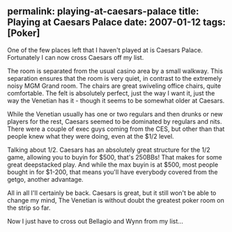 permalink: playing-at-caesars-palace
title: Playing at Caesars Palace
date: 2007-01-12
tags: [Poker]
---
One of the few places left that I haven't played at is Caesars Palace. Fortunately I can now cross Caesars off my list.

<!-- more -->

The room is separated from the usual casino area by a small walkway. This separation ensures that the room is very quiet, in contrast to the extremely noisy MGM Grand room. The chairs are great swiveling office chairs, quite comfortable. The felt is absolutely perfect, just the way I want it, just the way the Venetian has it - though it seems to be somewhat older at Caesars.

While the Venetian usually has one or two regulars and then drunks or new players for the rest, Caesars seemed to be dominated by regulars and nits. There were a couple of exec guys coming from the CES, but other than that people knew what they were doing, even at the $1/2 level.

Talking about 1/2. Caesars has an absolutely great structure for the 1/2 game, allowing you to buyin for $500, that's 250BBs! That makes for some great deepstacked play. And while the max buyin is at $500, most people bought in for $1-200, that means you'll have everybody covered from the getgo, another advantage.

All in all I'll certainly be back. Caesars is great, but it still won't be able to change my mind, The Venetian is without doubt the greatest poker room on the strip so far.

Now I just have to cross out Bellagio and Wynn from my list...
